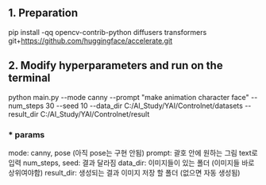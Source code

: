 ## 1. Preparation
pip install -qq opencv-contrib-python diffusers transformers git+https://github.com/huggingface/accelerate.git

## 2. Modify hyperparameters and run on the terminal
python main.py --mode canny --prompt "make animation character face" --num_steps 30 --seed 10 --data_dir C:/AI_Study/YAI/Controlnet/datasets --result_dir C:/AI_Study/YAI/Controlnet/result

### * params
mode: canny, pose (아직 pose는 구현 안됨)
prompt: 괄호 안에 원하는 그림 text로 입력
num_steps, seed: 결과 달라짐
data_dir: 이미지들이 있는 폴더 (이미지들 바로 상위여야함)
result_dir: 생성되는 결과 이미지 저장 할 폴더 (없으면 자동 생성됨)
